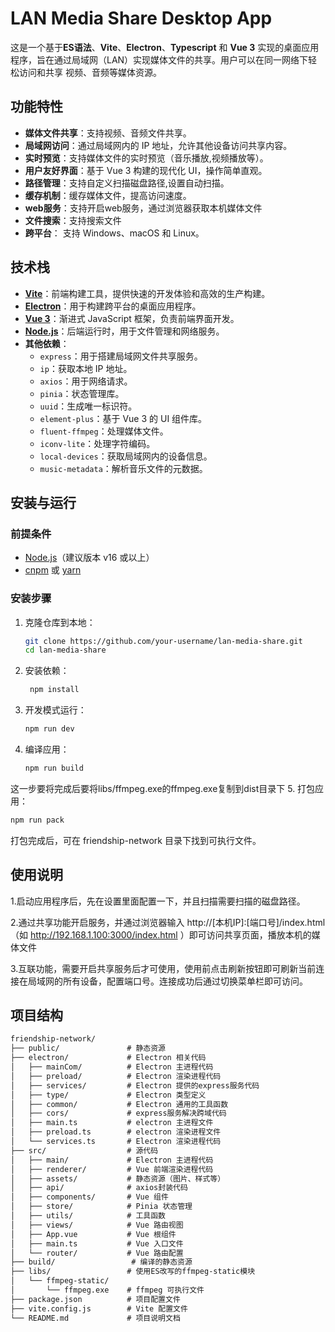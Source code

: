 # LAN Media Share Desktop App

这是一个基于**ES语法**、**Vite**、**Electron**、**Typescript** 和 **Vue 3** 实现的桌面应用程序，旨在通过局域网（LAN）实现媒体文件的共享。用户可以在同一网络下轻松访问和共享 视频、音频等媒体资源。

## 功能特性

- **媒体文件共享**：支持视频、音频文件共享。
- **局域网访问**：通过局域网内的 IP 地址，允许其他设备访问共享内容。
- **实时预览**：支持媒体文件的实时预览（音乐播放,视频播放等）。
- **用户友好界面**：基于 Vue 3 构建的现代化 UI，操作简单直观。
- **路径管理**：支持自定义扫描磁盘路径,设置自动扫描。
- **缓存机制**：缓存媒体文件，提高访问速度。
- **web服务**：支持开启web服务，通过浏览器获取本机媒体文件
- **文件搜索**：支持搜索文件
- **跨平台**： 支持 Windows、macOS 和 Linux。


## 技术栈

- **[Vite](https://vitejs.dev/)**：前端构建工具，提供快速的开发体验和高效的生产构建。
- **[Electron](https://www.electronjs.org/)**：用于构建跨平台的桌面应用程序。
- **[Vue 3](https://vuejs.org/)**：渐进式 JavaScript 框架，负责前端界面开发。
- **[Node.js](https://nodejs.org/)**：后端运行时，用于文件管理和网络服务。
- **其他依赖**：
   - `express`：用于搭建局域网文件共享服务。
   - `ip`：获取本地 IP 地址。
   - `axios`：用于网络请求。
   - `pinia`：状态管理库。
   - `uuid`：生成唯一标识符。
   - `element-plus`：基于 Vue 3 的 UI 组件库。
   - `fluent-ffmpeg`：处理媒体文件。
   - `iconv-lite`：处理字符编码。
   - `local-devices`：获取局域网内的设备信息。
   - `music-metadata`：解析音乐文件的元数据。

## 安装与运行

### 前提条件

- [Node.js](https://nodejs.org/)（建议版本 v16 或以上）
- [cnpm](https://www.cnpmjs.com/) 或 [yarn](https://yarnpkg.com/)

### 安装步骤

1. 克隆仓库到本地：
   ```bash
   git clone https://github.com/your-username/lan-media-share.git
   cd lan-media-share
2. 安装依赖：
   ```bash
    npm install
   ```
3. 开发模式运行：
   ```bash
   npm run dev
   ```
4. 编译应用：
   ```bash
   npm run build
   ```
这一步要将完成后要将libs/ffmpeg.exe的ffmpeg.exe复制到dist目录下
5. 打包应用：
   ```bash
   npm run pack
   ```
打包完成后，可在 friendship-network 目录下找到可执行文件。  

## 使用说明

1.启动应用程序后，先在设置里面配置一下，并且扫描需要扫描的磁盘路径。

2.通过共享功能开启服务，并通过浏览器输入 http://[本机IP]:[端口号]/index.html（如 http://192.168.1.100:3000/index.html ）即可访问共享页面，播放本机的媒体文件

3.互联功能，需要开启共享服务后才可使用，使用前点击刷新按钮即可刷新当前连接在局域网的所有设备，配置端口号。连接成功后通过切换菜单栏即可访问。

## 项目结构
```markdown
friendship-network/
├── public/               # 静态资源
├── electron/             # Electron 相关代码
│   ├── mainCom/          # Electron 主进程代码
│   ├── preload/          # Electron 渲染进程代码
│   ├── services/         # Electron 提供的express服务代码
│   ├── type/             # Electron 类型定义
│   ├── common/           # Electron 通用的工具函数
│   ├── cors/             # express服务解决跨域代码
│   ├── main.ts           # electron 主进程文件
│   ├── preload.ts        # electron 渲染进程文件
│   └── services.ts       # Electron 渲染进程代码
├── src/                  # 源代码
│   ├── main/             # Electron 主进程代码
│   ├── renderer/         # Vue 前端渲染进程代码
│   ├── assets/           # 静态资源（图片、样式等）
│   ├── api/              # axios封装代码
│   ├── components/       # Vue 组件
│   ├── store/            # Pinia 状态管理
│   ├── utils/            # 工具函数
│   ├── views/            # Vue 路由视图
│   ├── App.vue           # Vue 根组件
│   ├── main.ts           # Vue 入口文件
│   └── router/           # Vue 路由配置
├── build/                 # 编译的静态资源
├── libs/                 # 使用ES改写的ffmpeg-static模块
│   └── ffmpeg-static/    
│       └── ffmpeg.exe    # ffmpeg 可执行文件
├── package.json          # 项目配置文件
├── vite.config.js        # Vite 配置文件
└── README.md             # 项目说明文档
```

